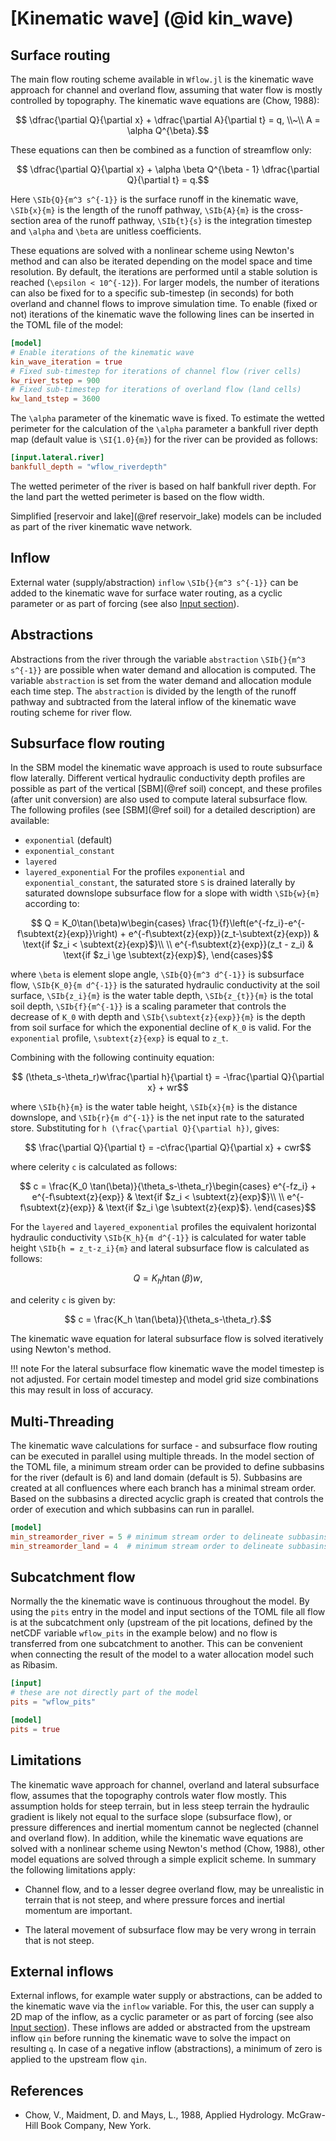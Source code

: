 # [Kinematic wave] (@id kin_wave)

## Surface routing
The main flow routing scheme available in `Wflow.jl` is the kinematic wave approach for
channel and overland flow, assuming that water flow is mostly controlled by topography. The
kinematic wave equations are (Chow, 1988):
```math
  \dfrac{\partial Q}{\partial x} + \dfrac{\partial A}{\partial t} = q, \\~\\
   A = \alpha Q^{\beta}.
```
These equations can then be combined as a function of streamflow only:
```math
    \dfrac{\partial Q}{\partial x} + \alpha \beta Q^{\beta - 1} \dfrac{\partial Q}{\partial t} = q.
```

Here ``\SIb{Q}{m^3 s^{-1}}`` is the surface runoff in the kinematic wave, ``\SIb{x}{m}`` is the length of
the runoff pathway, ``\SIb{A}{m}`` is the cross-section area of the runoff pathway,
``\SIb{t}{s}`` is the integration timestep and ``\alpha`` and ``\beta`` are unitless coefficients.

These equations are solved with a nonlinear scheme using Newton's method and can also be
iterated depending on the model space and time resolution. By default, the iterations are
performed until a stable solution is reached (``\epsilon < 10^{-12}``). For larger models,
the number of iterations can also be fixed for to a specific sub-timestep (in seconds) for
both overland and channel flows to improve simulation time. To enable (fixed or not)
iterations of the kinematic wave the following lines can be inserted in the TOML file of the
model:

```toml
[model]
# Enable iterations of the kinematic wave
kin_wave_iteration = true
# Fixed sub-timestep for iterations of channel flow (river cells)
kw_river_tstep = 900
# Fixed sub-timestep for iterations of overland flow (land cells)
kw_land_tstep = 3600
```

The ``\alpha`` parameter of the kinematic wave is fixed. To estimate the wetted perimeter
for the calculation of the ``\alpha`` parameter a bankfull river depth map (default value
is ``\SI{1.0}{m}``) for the river can be provided as follows:

```toml
[input.lateral.river]
bankfull_depth = "wflow_riverdepth"
```

The wetted perimeter of the river is based on half bankfull river depth. For the land part the
wetted perimeter is based on the flow width.

Simplified [reservoir and lake](@ref reservoir_lake) models can be included as part of the
river kinematic wave network.

## Inflow
External water (supply/abstraction) `inflow` ``\SIb{}{m^3 s^{-1}}``  can be added to the
kinematic wave for surface water routing, as a cyclic parameter or as part of forcing (see
also [Input section](@ref)).

## Abstractions
Abstractions from the river through the variable `abstraction` ``\SIb{}{m^3 s^{-1}}`` are
possible when water demand and allocation is computed. The variable `abstraction` is set
from the water demand and allocation module each time step. The `abstraction` is divided by
the length of the runoff pathway and subtracted from the lateral inflow of the kinematic
wave routing scheme for river flow.

## Subsurface flow routing
In the SBM model the kinematic wave approach is used to route subsurface flow laterally.
Different vertical hydraulic conductivity depth profiles are possible as part of the
vertical [SBM](@ref soil) concept, and these profiles (after unit conversion) are also used
to compute lateral subsurface flow. The following profiles (see [SBM](@ref soil) for a
detailed description) are available:
- `exponential` (default)
- `exponential_constant`
- `layered`
- `layered_exponential` 
For the profiles `exponential` and `exponential_constant`, the saturated store ``S`` is
drained laterally by saturated downslope subsurface flow for a slope with width ``\SIb{w}{m}``
according to:
```math
    Q = K_0\tan(\beta)w\begin{cases}
    \frac{1}{f}\left(e^{-fz_i}-e^{-f\subtext{z}{exp}}\right) + 
    e^{-f\subtext{z}{exp}}(z_t-\subtext{z}{exp}) & \text{if $z_i < \subtext{z}{exp}$}\\
    \\
    e^{-f\subtext{z}{exp}}(z_t - z_i) & \text{if $z_i \ge \subtext{z}{exp}$},
    \end{cases}
```
<!-- potentially confusing reuse of symbol beta -->
where ``\beta`` is element slope angle, ``\SIb{Q}{m^3 d^{-1}}`` is subsurface flow,
``\SIb{K_0}{m d^{-1}}`` is the saturated hydraulic conductivity at the soil surface, ``\SIb{z_i}{m}``
is the water table depth, ``\SIb{z_{t}}{m}`` is the total soil depth, ``\SIb{f}{m^{-1}}`` is a scaling
parameter that controls the decrease of ``K_0`` with depth and
``\SIb{\subtext{z}{exp}}{m}`` is the depth from soil surface for which the exponential decline of
``K_0`` is valid. For the `exponential` profile, ``\subtext{z}{exp}`` is equal to ``z_t``.

Combining with the following continuity equation:
```math
    (\theta_s-\theta_r)w\frac{\partial h}{\partial t} = -\frac{\partial Q}{\partial x} + wr
```
where ``\SIb{h}{m}`` is the water table height, ``\SIb{x}{m}`` is the distance downslope, and ``\SIb{r}{m d^{-1}}`` is
the net input rate to the saturated store. Substituting for ``h
(\frac{\partial Q}{\partial h})``, gives:
```math
  \frac{\partial Q}{\partial t} = -c\frac{\partial Q}{\partial x} + cwr
```

where celerity ``c`` is calculated as follows:
```math
    c = \frac{K_0 \tan(\beta)}{\theta_s-\theta_r}\begin{cases}
    e^{-fz_i}
    + e^{-f\subtext{z}{exp}} & \text{if $z_i < \subtext{z}{exp}$}\\
    \\
    e^{-f\subtext{z}{exp}} & \text{if $z_i \ge \subtext{z}{exp}$}.
    \end{cases}
```

For the `layered` and `layered_exponential` profiles the equivalent horizontal hydraulic
conductivity ``\SIb{K_h}{m d^{-1}}`` is calculated for water table height ``\SIb{h = z_t-z_i}{m}`` and lateral subsurface flow is calculated as follows:
```math
  Q = K_h h \tan(\beta) w,
```
and celerity ``c`` is given by:
```math
    c = \frac{K_h \tan(\beta)}{\theta_s-\theta_r}.
```

The kinematic wave equation for lateral subsurface flow is solved iteratively using Newton's
method.

!!! note
    For the lateral subsurface flow kinematic wave the model timestep is not adjusted.
    For certain model timestep and model grid size combinations this may result in loss of
    accuracy.

## Multi-Threading
The kinematic wave calculations for surface - and subsurface flow routing can be executed in
parallel using multiple threads. In the model section of the TOML file, a minimum stream
order can be provided to define subbasins for the river (default is 6) and land domain
(default is 5). Subbasins are created at all confluences where each branch has a minimal
stream order. Based on the subbasins a directed acyclic graph is created that controls the
order of execution and which subbasins can run in parallel.

```toml
[model]
min_streamorder_river = 5 # minimum stream order to delineate subbasins for river domain, default is 6
min_streamorder_land = 4  # minimum stream order to delineate subbasins for land domain, default is 5
```

## Subcatchment flow
Normally the the kinematic wave is continuous throughout the model. By using the `pits`
entry in the model and input sections of the TOML file all flow is at the subcatchment only
(upstream of the pit locations, defined by the netCDF variable `wflow_pits` in the example
below) and no flow is transferred from one subcatchment to another. This can be convenient
when connecting the result of the model to a water allocation model such as Ribasim.

```toml
[input]
# these are not directly part of the model
pits = "wflow_pits"

[model]
pits = true
```

## Limitations
The kinematic wave approach for channel, overland and lateral subsurface flow, assumes that
the topography controls water flow mostly. This assumption holds for steep terrain, but in
less steep terrain the hydraulic gradient is likely not equal to the surface slope
(subsurface flow), or pressure differences and inertial momentum cannot be neglected
(channel and overland flow). In addition, while the kinematic wave equations are solved
with a nonlinear scheme using Newton's method (Chow, 1988), other model equations are solved
through a simple explicit scheme. In summary the following limitations apply:

+ Channel flow, and to a lesser degree overland flow, may be unrealistic in terrain that is
  not steep, and where pressure forces and inertial momentum are important.

+ The lateral movement of subsurface flow may be very wrong in terrain that is not steep.

## External inflows
External inflows, for example water supply or abstractions, can be added to the kinematic
wave via the `inflow` variable. For this, the user can supply a 2D map of the inflow, as a
cyclic parameter or as part of forcing (see also [Input section](@ref)). These inflows are
added or abstracted from the upstream inflow `qin` before running the kinematic wave to
solve the impact on resulting `q`. In case of a negative inflow (abstractions), a minimum of
zero is applied to the upstream flow `qin`.

## References
+ Chow, V., Maidment, D. and Mays, L., 1988, Applied Hydrology. McGraw-Hill Book Company,
  New York.
